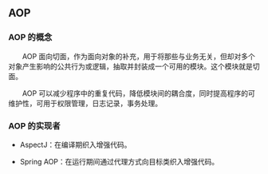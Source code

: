## AOP

### AOP 的概念
&emsp;&emsp;AOP 面向切面，作为面向对象的补充，用于将那些与业务无关，但却对多个对象产生影响的公共行为或逻辑，抽取并封装成一个可用的模块。这个模块就是切面。

&emsp;&emsp;AOP 可以减少程序中的重复代码，降低模块间的耦合度，同时提高程序的可维护性，可用于权限管理，日志记录，事务处理。

### AOP 的实现者

- AspectJ：在编译期织入增强代码。

- Spring AOP：在运行期间通过代理方式向目标类织入增强代码。